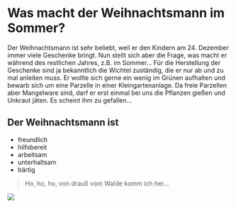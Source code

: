 # Was macht der Weihnachtsmann im Sommer?

Der Weihnachtsmann ist sehr beliebt, weil er den Kindern am 24. Dezember immer viele Geschenke bringt.
Nun stellt sich aber die Frage, was macht er während des restlichen Jahres, z.B. im Sommer...
Für die Herstellung der Geschenke sind ja bekanntlich die Wichtel zuständig, die er nur ab und zu mal anleiten muss.
Er wollte sich gerne ein wenig im Grünen aufhalten und bewarb sich um eine Parzelle in einer Kleingartenanlage.
Da freie Parzellen aber Mangelware sind, darf er erst einmal bei uns die Pflanzen gießen und Unkraut jäten.
Es scheint ihm zu gefallen...

## Der Weihnachtsmann ist
* freundlich
* hilfsbereit
* arbeitsam
* unterhaltsam
* bärtig

> Ho, ho, ho, von drauß vom Walde komm ich her...

<img src="http://www.kga-humboldt.de/SantaClaus.jpg"/>

